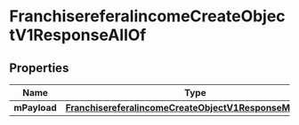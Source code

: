 

# FranchisereferalincomeCreateObjectV1ResponseAllOf

## Properties

Name | Type | Description | Notes
------------ | ------------- | ------------- | -------------
**mPayload** | [**FranchisereferalincomeCreateObjectV1ResponseMPayload**](FranchisereferalincomeCreateObjectV1ResponseMPayload.md) |  | 




